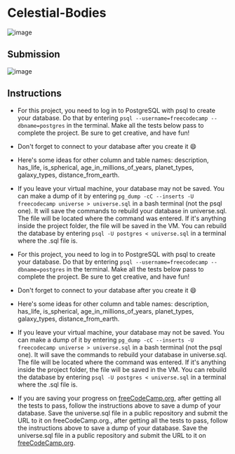 # Celestial-Bodies

![image](https://github.com/user-attachments/assets/bfbe5dc7-5566-46c5-8a7b-a0151c449446)

## Submission
![image](https://github.com/user-attachments/assets/6f9936c1-0957-48b8-a498-396de187d04b)

## Instructions
- For this project, you need to log in to PostgreSQL with psql to create your database. Do that by entering `psql --username=freecodecamp --dbname=postgres` in the terminal. Make all the tests below pass to complete the project. Be sure to get creative, and have fun!

- Don't forget to connect to your database after you create it 😄

- Here's some ideas for other column and table names: description, has_life, is_spherical, age_in_millions_of_years, planet_types, galaxy_types, distance_from_earth.

- If you leave your virtual machine, your database may not be saved. You can make a dump of it by entering `pg_dump -cC --inserts -U freecodecamp universe > universe.sql` in a bash terminal (not the psql one). It will save the commands to rebuild your database in universe.sql. The file will be located where the command was entered. If it's anything inside the project folder, the file will be saved in the VM. You can rebuild the database by entering `psql -U postgres < universe.sql` in a terminal where the .sql file is.

- For this project, you need to log in to PostgreSQL with psql to create your database. Do that by entering `psql --username=freecodecamp --dbname=postgres` in the terminal. Make all the tests below pass to complete the project. Be sure to get creative, and have fun!

- Don't forget to connect to your database after you create it 😄

- Here's some ideas for other column and table names: description, has_life, is_spherical, age_in_millions_of_years, planet_types, galaxy_types, distance_from_earth.

- If you leave your virtual machine, your database may not be saved. You can make a dump of it by entering `pg_dump -cC --inserts -U freecodecamp universe > universe.sql` in a bash terminal (not the psql one). It will save the commands to rebuild your database in universe.sql. The file will be located where the command was entered. If it's anything inside the project folder, the file will be saved in the VM. You can rebuild the database by entering `psql -U postgres < universe.sql` in a terminal where the .sql file is.

- If you are saving your progress on [freeCodeCamp.org](https://www.freecodecamp.org/), after getting all the tests to pass, follow the instructions above to save a dump of your database. Save the universe.sql file in a public repository and submit the URL to it on freeCodeCamp.org., after getting all the tests to pass, follow the instructions above to save a dump of your database. Save the universe.sql file in a public repository and submit the URL to it on [freeCodeCamp.org](https://www.freecodecamp.org/).
